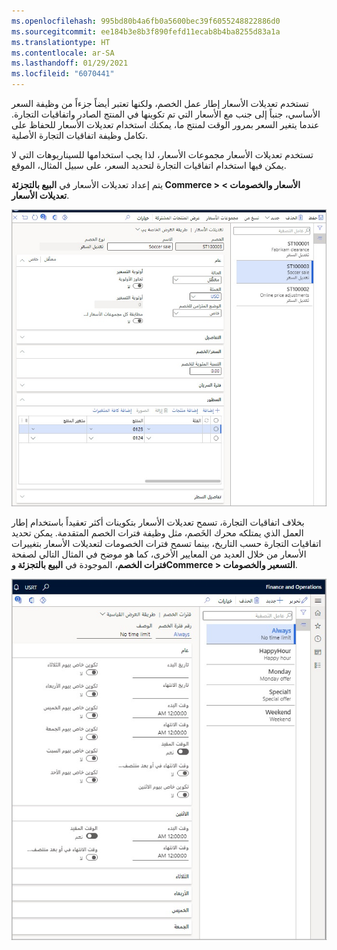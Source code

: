 ```yaml
---
ms.openlocfilehash: 995bd80b4a6fb0a5600bec39f6055248822886d0
ms.sourcegitcommit: ee184b3e8b3f890fefd11ecab8b4ba8255d83a1a
ms.translationtype: HT
ms.contentlocale: ar-SA
ms.lasthandoff: 01/29/2021
ms.locfileid: "6070441"
---
```

تستخدم تعديلات الأسعار إطار عمل الخصم، ولكنها تعتبر أيضاً جزءاً من وظيفة السعر الأساسي، جنباً إلى جنب مع الأسعار التي تم تكوينها في المنتج الصادر واتفاقيات التجارة. عندما يتغير السعر بمرور الوقت لمنتج ما، يمكنك استخدام تعديلات الأسعار للحفاظ على تكامل وظيفة اتفاقيات التجارة الأصلية. 

تستخدم تعديلات الأسعار مجموعات الأسعار، لذا يجب استخدامها للسيناريوهات التي لا يمكن فيها استخدام اتفاقيات التجارة لتحديد السعر، على سبيل المثال، الموقع. 

يتم إعداد تعديلات الأسعار في **البيع بالتجزئة Commerce > الأسعار والخصومات > تعديلات الأسعار**.

[ ![لقطة شاشة لصفحة تعديلات الأسعار في Dynamics 365 Commerce.](../media/price-adjustments-ss.jpg) ](../media/price-adjustments-ss.jpg#lightbox)
 
بخلاف اتفاقيات التجارة، تسمح تعديلات الأسعار بتكوينات أكثر تعقيداً باستخدام إطار العمل الذي يمتلكه محرك الخَصم، مثل وظيفة فترات الخصم المتقدمة. يمكن تحديد اتفاقيات التجارة حسب التاريخ، بينما تسمح فترات الخصومات لتعديلات الأسعار بتغييرات الأسعار من خلال العديد من المعايير الأخرى، كما هو موضح في المثال التالي لصفحة **فترات الخصم**، الموجودة في **البيع بالتجزئة وCommerce > التسعير والخصومات**.
 
[![لقطة شاشة لصفحة فترات الخصم في Dynamics 365 Commerce.](../media/discount-periods-ss.jpg)](../media/discount-periods-ss.jpg#lightbox)
